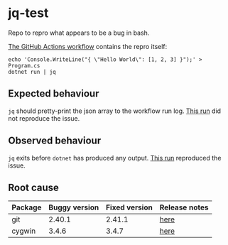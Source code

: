 # jq-test

Repo to repro what appears to be a bug in bash.

[The GitHub Actions workflow](.github/workflows/test.yml) contains the repro itself:
```
echo 'Console.WriteLine("{ \"Hello World\": [1, 2, 3] }");' > Program.cs
dotnet run | jq
```
## Expected behaviour
`jq` should pretty-print the json array to the workflow run log. [This run](https://github.com/samblackburn/jq-test/actions/runs/5356531849/jobs/9716165600) did not reproduce the issue.

## Observed behaviour
`jq` exits before `dotnet` has produced any output. [This run](https://github.com/samblackburn/jq-test/actions/runs/5356934491) reproduced the issue.

## Root cause

Package | Buggy version | Fixed version | Release notes
------- | ------------- | --------------| --------------
git     | 2.40.1        | 2.41.1        | [here](https://github.com/git-for-windows/build-extra/blob/main/ReleaseNotes.md#changes-since-git-for-windows-v2410-june-1st-2023)
cygwin  | 3.4.6         | 3.4.7         | [here](https://github.com/cygwin/cygwin/commit/e5fcc5837c9594ccb7d0d6f40af69f266f606c5b)
